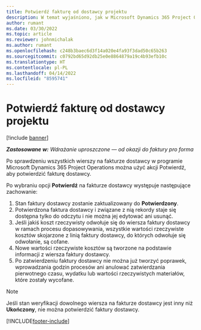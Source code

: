 ```yaml
---
title: Potwierdź fakturę od dostawcy projektu
description: W temat wyjaśniono, jak w Microsoft Dynamics 365 Project Operations potwierdzić fakturę dostawcy projektu oraz wpływ finansowy potwierdzenia faktury dostawcy projektu.
author: rumant
ms.date: 03/30/2022
ms.topic: article
ms.reviewer: johnmichalak
ms.author: rumant
ms.openlocfilehash: c248b3baec6d3f14a020e4fa93f3dad50c65b263
ms.sourcegitcommit: c0792bd65d92db25e0e8864879a19c4b93efb10c
ms.translationtype: HT
ms.contentlocale: pl-PL
ms.lasthandoff: 04/14/2022
ms.locfileid: "8595741"
---
```

# <a name="confirm-a-project-vendor-invoice"></a>Potwierdź fakturę od dostawcy projektu

[!include [banner](../../includes/dataverse-preview.md)]

_**Zastosowane w:** Wdrażanie uproszczone — od okazji do faktury pro forma_

Po sprawdzeniu wszystkich wierszy na fakturze dostawcy w programie Microsoft Dynamics 365 Project Operations można użyć akcji Potwierdź, aby potwierdzić fakturę dostawcy.

Po wybraniu opcji **Potwierdź** na fakturze dostawcy występuje następujące zachowanie:

1. Stan faktury dostawcy zostanie zaktualizowany do **Potwierdzony**.
2. Potwierdzona faktura dostawcy i związane z nią rekordy staje się dostępna tylko do odczytu i nie można jej edytować ani usunąć.
3. Jeśli jakiś koszt rzeczywisty odwołuje się do wiersza faktury dostawcy w ramach procesu dopasowywania, wszystkie wartości rzeczywiste kosztów skojarzone z linią faktury dostawcy, do których odwołuje się odwołanie, są cofane.
4. Nowe wartości rzeczywiste kosztów są tworzone na podstawie informacji z wiersza faktury dostawcy.
5. Po zatwierdzeniu faktury dostawcy nie można już tworzyć poprawek, wprowadzania godzin procesów ani anulować zatwierdzania pierwotnego czasu, wydatku lub wartości rzeczywistych materiałów, które zostały wycofane.

> [!NOTE]
> Jeśli stan weryfikacji dowolnego wiersza na fakturze dostawcy jest inny niż **Ukończony**, nie można potwierdzić faktury dostawcy.

[!INCLUDE[footer-include](../../includes/footer-banner.md)]
